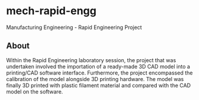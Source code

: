 # mech-rapid-engg
Manufacturing Engineering - Rapid Engineering Project

## About
Within the Rapid Engineering​ laboratory session, the project that was undertaken involved the importation of a ready-made 3D CAD model into a printing/CAD software interface. Furthermore, the project encompassed the calibration of the model alongside 3D printing hardware. The model was finally 3D printed with plastic filament material and compared with the CAD model on the software.  
